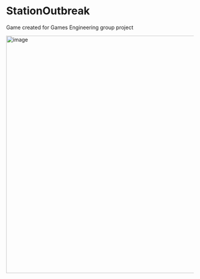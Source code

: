 # StationOutbreak
Game created for Games Engineering group project

<img width="640" alt="image" src="https://github.com/user-attachments/assets/92af258a-b148-4a6a-ba32-bb53249dc69d" />
